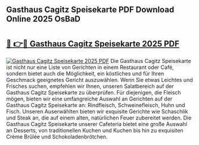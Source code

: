 ## Gasthaus Cagitz Speisekarte PDF Download Online 2025 OsBaD

# <h2><a href="http://gc6jemj.nevu.top/?p=Gasthaus+Cagitz+Speisekarte">🔗 👉🔴 Gasthaus Cagitz Speisekarte 2025 PDF</a></h2>

[![Gasthaus Cagitz Speisekarte 2025 PDF](https://i.imgur.com/dBaPXMq.png)](http://gc6jemj.nevu.top/?p=Gasthaus+Cagitz+Speisekarte)
Die Gasthaus Cagitz Speisekarte ist nicht nur eine Liste von Gerichten in einem Restaurant oder Café, sondern bietet auch die Möglichkeit, ein köstliches und für Ihren Geschmack geeignetes Gericht auszuwählen. Wenn Sie etwas Leichtes und Frisches suchen, empfehlen wir Ihnen, unseren Salatbereich auf der Gasthaus Cagitz Speisekarte zu überprüfen. Für diejenigen, die Fleisch mögen, bieten wir eine umfangreiche Auswahl an Gerichten auf der Gasthaus Cagitz Speisekarte an: Rindfleisch, Schweinefleisch, Huhn und Fisch. Unseren Auserwählten bieten wir exquisite Gerichte wie Schaschlik und Steak an, die auf einem alten, natürlichen Feuer zubereitet werden. Die Gasthaus Cagitz Speisekarte unserer Cafeteria bietet eine große Auswahl an Desserts, von traditionellen Kuchen und Kuchen bis hin zu exquisiten Crème Brûlée und Schokoladenbrötchen.
